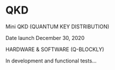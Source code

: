# QKD

Mini QKD (QUANTUM KEY DISTRIBUTION)
 
Date launch December 30, 2020

HARDWARE & SOFTWARE (Q-BLOCKLY)

In development and functional tests...



